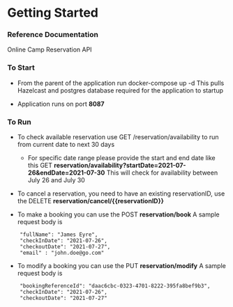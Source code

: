 # Getting Started

### Reference Documentation
 Online Camp Reservation API

### To Start
* From the parent of the application run docker-compose up -d 
This pulls Hazelcast and postgres database required for the application to startup

* Application runs on port **8087** 
### To Run
* To check available reservation use GET /reservation/availability to run from current date to next 30 days
    * For specific date range please provide the start and end date like this
  GET **reservation/availability?startDate=2021-07-26&endDate=2021-07-30**
  This will check for availability between July 26 and July 30
* To cancel a reservation, you need to have an existing reservationID,  use the DELETE **reservation/cancel/{{reservationID}}**

* To make a booking you can use the POST **reservation/book** 
A sample request body is
```  
    "fullName": "James Eyre",
    "checkInDate": "2021-07-26",
    "checkoutDate": "2021-07-27",
    "email" : "john.doe@go.com"
```

* To modify a booking you can use the PUT **reservation/modify**
  A sample request body is
```  
    "bookingReferenceId": "daac6cbc-0323-4701-8222-395fa8bef9b3",
    "checkInDate": "2021-07-26",
    "checkoutDate": "2021-07-27"    
```